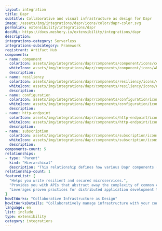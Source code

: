 ```yaml
---
layout: integration
title: Dapr
subtitle: Collaborative and visual infrastructure as design for Dapr
image: /assets/img/integrations/dapr/icons/color/dapr-color.svg
permalink: extensibility/integrations/dapr
docURL: https://docs.meshery.io/extensibility/integrations/dapr
description: 
integrations-category: Serverless
integrations-subcategory: Framework
registrant: Artifact Hub
components: 
- name: component
  colorIcon: assets/img/integrations/dapr/components/component/icons/color/component-color.svg
  whiteIcon: assets/img/integrations/dapr/components/component/icons/white/component-white.svg
  description: 
- name: resiliency
  colorIcon: assets/img/integrations/dapr/components/resiliency/icons/color/resiliency-color.svg
  whiteIcon: assets/img/integrations/dapr/components/resiliency/icons/white/resiliency-white.svg
  description: 
- name: configuration
  colorIcon: assets/img/integrations/dapr/components/configuration/icons/color/configuration-color.svg
  whiteIcon: assets/img/integrations/dapr/components/configuration/icons/white/configuration-white.svg
  description: 
- name: http-endpoint
  colorIcon: assets/img/integrations/dapr/components/http-endpoint/icons/color/http-endpoint-color.svg
  whiteIcon: assets/img/integrations/dapr/components/http-endpoint/icons/white/http-endpoint-white.svg
  description: 
- name: subscription
  colorIcon: assets/img/integrations/dapr/components/subscription/icons/color/subscription-color.svg
  whiteIcon: assets/img/integrations/dapr/components/subscription/icons/white/subscription-white.svg
  description: 
components-count: 5
relationships: 
- type: "Parent"
  kind: "Hierarchical"
  description: "This relationship defines how various Dapr components (HTTPEndpoint, Resiliency, Configuration, and Subscription) are applied to a sidecar container running daprd. It represents a hierarchical inventory relationship where the child components (Dapr resources) patch the configuration of the parent component (sidecar container)."
relationship-count: 1
featureList: [
  "Helps you write resilient and secured microservices.",
  "Provides you with APIs that abstract away the complexity of common challenges developers encounter regularly when building distributed applications.",
  "Leverages proven practices for distributed application development that enable you to build resilient, secured systems."
]
howItWorks: "Collaborative Infrastructure as Design"
howItWorksDetails: "Collaboratively manage infrastructure with your coworkers synchronously sharing the same designs."
language: en
list: include
type: extensibility
category: integrations
---
```

